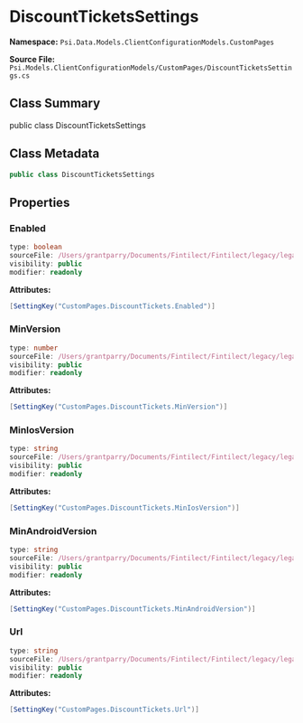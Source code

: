 # DiscountTicketsSettings

**Namespace:** `Psi.Data.Models.ClientConfigurationModels.CustomPages`

**Source File:** `Psi.Models.ClientConfigurationModels/CustomPages/DiscountTicketsSettings.cs`

## Class Summary

public class DiscountTicketsSettings

## Class Metadata

```typescript
public class DiscountTicketsSettings
```

## Properties

### Enabled

```typescript
type: boolean
sourceFile: /Users/grantparry/Documents/Fintilect/Fintilect/legacy/legacy-apis/Psi.Models.ClientConfigurationModels/CustomPages/DiscountTicketsSettings.cs
visibility: public
modifier: readonly
```

**Attributes:**
```csharp
[SettingKey("CustomPages.DiscountTickets.Enabled")]
```

### MinVersion

```typescript
type: number
sourceFile: /Users/grantparry/Documents/Fintilect/Fintilect/legacy/legacy-apis/Psi.Models.ClientConfigurationModels/CustomPages/DiscountTicketsSettings.cs
visibility: public
modifier: readonly
```

**Attributes:**
```csharp
[SettingKey("CustomPages.DiscountTickets.MinVersion")]
```

### MinIosVersion

```typescript
type: string
sourceFile: /Users/grantparry/Documents/Fintilect/Fintilect/legacy/legacy-apis/Psi.Models.ClientConfigurationModels/CustomPages/DiscountTicketsSettings.cs
visibility: public
modifier: readonly
```

**Attributes:**
```csharp
[SettingKey("CustomPages.DiscountTickets.MinIosVersion")]
```

### MinAndroidVersion

```typescript
type: string
sourceFile: /Users/grantparry/Documents/Fintilect/Fintilect/legacy/legacy-apis/Psi.Models.ClientConfigurationModels/CustomPages/DiscountTicketsSettings.cs
visibility: public
modifier: readonly
```

**Attributes:**
```csharp
[SettingKey("CustomPages.DiscountTickets.MinAndroidVersion")]
```

### Url

```typescript
type: string
sourceFile: /Users/grantparry/Documents/Fintilect/Fintilect/legacy/legacy-apis/Psi.Models.ClientConfigurationModels/CustomPages/DiscountTicketsSettings.cs
visibility: public
modifier: readonly
```

**Attributes:**
```csharp
[SettingKey("CustomPages.DiscountTickets.Url")]
```
